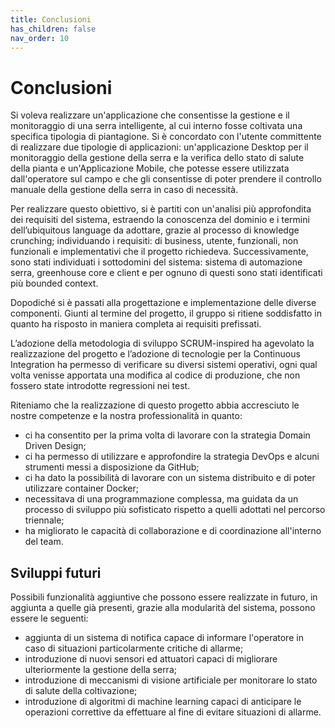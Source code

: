 ```yaml
---
title: Conclusioni
has_children: false
nav_order: 10
---
```


# Conclusioni

Si voleva realizzare un'applicazione che consentisse la gestione e il monitoraggio di una serra intelligente, al cui interno fosse coltivata una specifica tipologia di piantagione. Si è concordato con l'utente committente di realizzare due tipologie di applicazioni: un'applicazione Desktop per il monitoraggio della gestione della serra e la verifica dello stato di salute della pianta e un'Applicazione Mobile, che potesse essere utilizzata dall'operatore sul campo e che gli consentisse di poter prendere il controllo manuale della gestione della serra in caso di necessità.

Per realizzare questo obiettivo, si è partiti con un'analisi più approfondita dei requisiti del sistema, estraendo la conoscenza del dominio e i termini dell’ubiquitous language da adottare, grazie al processo di knowledge crunching; individuando i requisiti: di business, utente, funzionali, non funzionali e implementativi che il progetto richiedeva. Successivamente, sono stati individuati i sottodomini del sistema: sistema di automazione serra, greenhouse core e client e per ognuno di questi sono stati identificati più bounded context.

Dopodiché si è passati alla progettazione e implementazione delle diverse componenti. Giunti al termine del progetto, il gruppo si ritiene soddisfatto in quanto ha risposto in maniera completa ai requisiti prefissati.

L’adozione della metodologia di sviluppo SCRUM-inspired ha agevolato la realizzazione del progetto e l’adozione di tecnologie per la Continuous Integration ha permesso di verificare su diversi sistemi operativi, ogni qual volta venisse apportata una modifica al codice di produzione, che non fossero state introdotte regressioni nei test.

Riteniamo che la realizzazione di questo progetto abbia accresciuto le nostre competenze e la nostra professionalità in quanto:

- ci ha consentito per la prima volta di lavorare con la strategia Domain Driven Design;
- ci ha permesso di utilizzare e approfondire la strategia DevOps e alcuni strumenti messi a disposizione da GitHub;
- ci ha dato la possibilità di lavorare con un sistema distribuito e di poter utilizzare container Docker;
- necessitava di una programmazione complessa, ma guidata da un processo di sviluppo più sofisticato rispetto a quelli adottati nel percorso triennale;
- ha migliorato le capacità di collaborazione e di coordinazione all'interno del team.

## Sviluppi futuri
Possibili funzionalità aggiuntive che possono essere realizzate in futuro, in aggiunta a quelle già presenti, grazie alla modularità del sistema, possono essere le seguenti:

- aggiunta di un sistema di notifica capace di informare l'operatore in caso di situazioni particolarmente critiche di allarme;
- introduzione di nuovi sensori ed attuatori capaci di migliorare ulteriormente la gestione della serra;
- introduzione di meccanismi di visione artificiale per monitorare lo stato di salute della coltivazione;
- introduzione di algoritmi di machine learning capaci di anticipare le operazioni correttive da effettuare al fine di evitare situazioni di allarme.